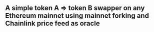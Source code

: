 ## A simple token A => token B swapper on any Ethereum mainnet using mainnet forking and Chainlink price feed as oracle